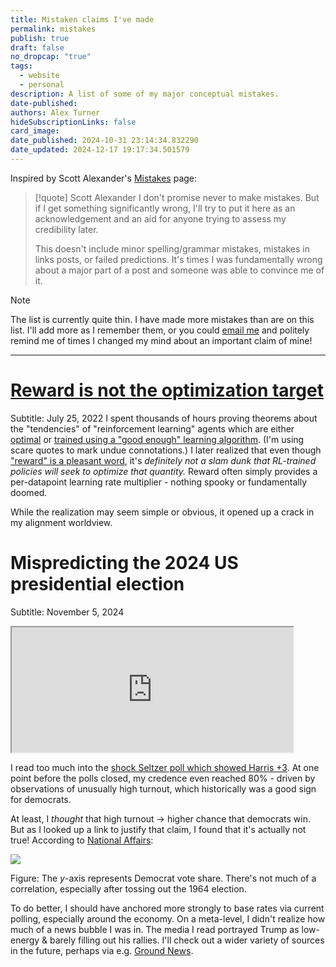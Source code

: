 ```yaml
---
title: Mistaken claims I've made
permalink: mistakes
publish: true
draft: false
no_dropcap: "true"
tags:
  - website
  - personal
description: A list of some of my major conceptual mistakes.
date-published:
authors: Alex Turner
hideSubscriptionLinks: false
card_image:
date_published: 2024-10-31 23:14:34.832290
date_updated: 2024-12-17 19:17:34.501579
---
```





Inspired by Scott Alexander's [Mistakes](https://www.astralcodexten.com/p/mistakes) page:

> [!quote] Scott Alexander
> I don't promise never to make mistakes. But if I get something significantly wrong, I'll try to put it here as an acknowledgement and an aid for anyone trying to assess my credibility later.
>
 > This doesn't include minor spelling/grammar mistakes, mistakes in links posts, or failed predictions. It's times I was fundamentally wrong about a major part of a post and someone was able to convince me of it.

> [!note]
> The list is currently quite thin. I have made more mistakes than are on this list. I'll add more as I remember them, or you could [email me](mailto:alex+mistakes@turntrout.com) and politely remind me of times I changed my mind about an important claim of mine!

 ---

# [Reward is not the optimization target](/reward-is-not-the-optimization-target)

Subtitle: July 25, 2022
I spent thousands of hours proving theorems about the "tendencies" of "reinforcement learning" agents which are either [optimal](https://arxiv.org/abs/1912.01683) or [trained using a "good enough" learning algorithm](/parametrically-retargetable-power-seeking). (I'm using scare quotes to mark undue connotations.) I later realized that even though ["reward" is a pleasant word](/dangers-of-suggestive-terminology), it's _definitely not a slam dunk that RL-trained policies will seek to optimize that quantity._ Reward often simply provides a per-datapoint learning rate multiplier - nothing spooky or fundamentally doomed.

While the realization may seem simple or obvious, it opened up a crack in my alignment worldview.

# Mispredicting the 2024 US presidential election

Subtitle: November 5, 2024

<iframe src="https://fatebook.io/embed/q/kamala-wins--cm34x28gv00004svvk2d1zvaz?compact=true&requireSignIn=false" width="450" height="200"></iframe>

I read too much into the [shock Seltzer poll which showed Harris +3](https://www.desmoinesregister.com/story/news/politics/iowa-poll/2024/11/02/iowa-poll-kamala-harris-leads-donald-trump-2024-presidential-race/75354033007/). At one point before the polls closed, my credence even reached 80% - driven by observations of unusually high turnout, which historically was a good sign for democrats.

At least, I _thought_ that high turnout -> higher chance that democrats win. But as I looked up a link to justify that claim, I found that it's actually not true! According to [National Affairs](https://www.nationalaffairs.com/publications/detail/does-high-voter-turnout-help-one-party):

![](https://assets.turntrout.com/static/images/posts/presidential_vote_share.avif)

Figure: The $y$-axis represents Democrat vote share. There's not much of a correlation, especially after tossing out the 1964 election.

To do better, I should have anchored more strongly to base rates via current polling, especially around the economy. On a meta-level, I didn't realize how much of a news bubble I was in. The media I read portrayed Trump as low-energy & barely filling out his rallies. I'll check out a wider variety of sources in the future, perhaps via e.g. [Ground News](https://ground.news/bias-bar).
